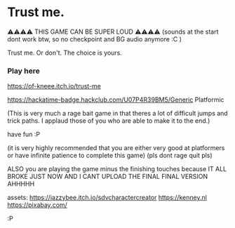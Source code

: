 # Trust me.

  ⚠⚠⚠⚠   THIS GAME CAN BE SUPER LOUD   ⚠⚠⚠⚠
(sounds at the start dont work btw, so no checkpoint and BG audio anymore :C )

Trust me. Or don't. The choice is yours.

### Play here
https://of-kneee.itch.io/trust-me

https://hackatime-badge.hackclub.com/U07P4R39BM5/Generic Platformic


(This is very much a rage bait game in that theres a lot of difficult jumps and trick paths. I applaud those of you who are able to make it to the end.)

have fun :P

(it is very highly recommended that you are either very good at platformers or have infinite patience to complete this game)
(pls dont rage quit pls)

ALSO you are playing the game minus the finishing touches because IT ALL BROKE JUST NOW AND I CANT UPLOAD THE FINAL FINAL VERSION AHHHHH

assets:
https://jazzybee.itch.io/sdvcharactercreator
https://kenney.nl
https://pixabay.com/


:P
